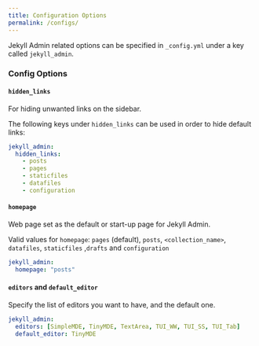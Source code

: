 ```yaml
---
title: Configuration Options
permalink: /configs/
--- 
```


Jekyll Admin related options can be specified in `_config.yml`
under a key called `jekyll_admin`.

### Config Options

#### `hidden_links`

For hiding unwanted links on the sidebar. 

The following keys under `hidden_links` can be used in order to hide default links:

```yaml
jekyll_admin:
  hidden_links:
    - posts
    - pages
    - staticfiles
    - datafiles
    - configuration
```

#### `homepage`

Web page set as the default or start-up page for Jekyll Admin.

Valid values for `homepage`: `pages` (default), `posts`, `<collection_name>`,
`datafiles`, `staticfiles` ,`drafts` and `configuration`

```yaml
jekyll_admin:
  homepage: "posts"
```

#### `editors` and `default_editor`

Specify the list of editors you want to have, and the default one. 

```yaml
jekyll_admin:
  editors: [SimpleMDE, TinyMDE, TextArea, TUI_WW, TUI_SS, TUI_Tab]
  default_editor: TinyMDE
```




